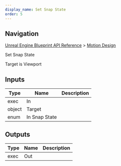 ```yaml
---
display_name: Set Snap State
order: 5
---
```

## Navigation

[Unreal Engine Blueprint API Reference](https://dev.epicgames.com/documentation/en-us/unreal-engine/BlueprintAPI) > [Motion Design](https://dev.epicgames.com/documentation/en-us/unreal-engine/BlueprintAPI/MotionDesign)

Set Snap State

Target is Viewport

## Inputs

| Type | Name | Description |
| --- | --- | --- |
| exec | In |  |
| object | Target |  |
| enum | In Snap State |  |

## Outputs

| Type | Name | Description |
| --- | --- | --- |
| exec | Out |  |
